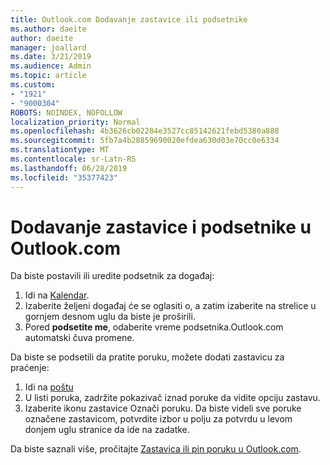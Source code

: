 ```yaml
---
title: Outlook.com Dodavanje zastavice ili podsetnike
ms.author: daeite
author: daeite
manager: joallard
ms.date: 3/21/2019
ms.audience: Admin
ms.topic: article
ms.custom:
- "1921"
- "9000304"
ROBOTS: NOINDEX, NOFOLLOW
localization_priority: Normal
ms.openlocfilehash: 4b3626cb02284e3527cc85142621febd5380a888
ms.sourcegitcommit: 5fb7a4b28859690020efdea630d03e70cc0e6334
ms.translationtype: MT
ms.contentlocale: sr-Latn-RS
ms.lasthandoff: 06/28/2019
ms.locfileid: "35377423"
---
```

# <a name="adding-flags-and-reminders-in-outlookcom"></a>Dodavanje zastavice i podsetnike u Outlook.com

Da biste postavili ili uredite podsetnik za događaj:

1. Idi na [Kalendar](https://outlook.live.com/calendar/).
1. Izaberite željeni događaj će se oglasiti o, a zatim izaberite na strelice u gornjem desnom uglu da biste je proširili.
1. Pored **podsetite me**, odaberite vreme podsetnika.Outlook.com automatski čuva promene.

Da biste se podsetili da pratite poruku, možete dodati zastavicu za praćenje:

1. Idi na [poštu](https://outlook.live.com/mail/)
1. U listi poruka, zadržite pokazivač iznad poruke da vidite opciju zastavu.
1. Izaberite ikonu zastavice Označi poruku. Da biste videli sve poruke označene zastavicom, potvrdite izbor u polju za potvrdu u levom donjem uglu stranice da ide na zadatke.
 
Da biste saznali više, pročitajte [Zastavica ili pin poruku u Outlook.com](https://support.office.com/article/8e911e69-30d6-4cc8-8c71-a1163560618a).
